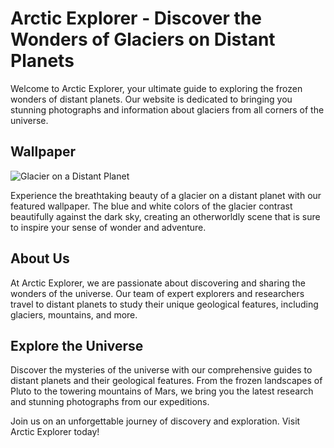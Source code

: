 <!--
Write me markdown content of website with wallpaper:

"A photograph of a glacier on a distant planet, with the blue and white colors contrasting against the dark sky."

The header of the page should not be copy of the text but rather a real content of the website which is using this wallpaper.
-->

<!--font:Poppins-->

# Arctic Explorer - Discover the Wonders of Glaciers on Distant Planets

Welcome to Arctic Explorer, your ultimate guide to exploring the frozen wonders of distant planets. Our website is dedicated to bringing you stunning photographs and information about glaciers from all corners of the universe.

## Wallpaper

![Glacier on a Distant Planet](https://example.com/glacier-wallpaper.jpg)

Experience the breathtaking beauty of a glacier on a distant planet with our featured wallpaper. The blue and white colors of the glacier contrast beautifully against the dark sky, creating an otherworldly scene that is sure to inspire your sense of wonder and adventure.

## About Us

At Arctic Explorer, we are passionate about discovering and sharing the wonders of the universe. Our team of expert explorers and researchers travel to distant planets to study their unique geological features, including glaciers, mountains, and more.

## Explore the Universe

Discover the mysteries of the universe with our comprehensive guides to distant planets and their geological features. From the frozen landscapes of Pluto to the towering mountains of Mars, we bring you the latest research and stunning photographs from our expeditions.

Join us on an unforgettable journey of discovery and exploration. Visit Arctic Explorer today!
